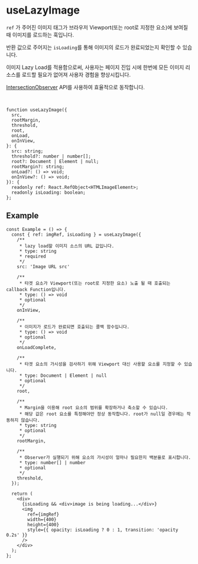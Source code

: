 # useLazyImage

`ref` 가 주어진 이미지 태그가 브라우저 Viewport(또는 root로 지정한 요소)에 보여질 때 이미지를 로드하는 훅입니다.

반환 값으로 주어지는 `isLoading`를 통해 이미지의 로드가 완료되었는지 확인할 수 있습니다.

이미지 Lazy Load를 적용함으로써, 사용자는 페이지 진입 시에 한번에 모든 이미지 리소스를 로드할 필요가 없어져 사용자 경험을 향상시킵니다.

[IntersectionObserver](https://developer.mozilla.org/ko/docs/Web/API/Intersection_Observer_API) API를 사용하여 효율적으로 동작합니다.

<br />

```tsx
function useLazyImage({
  src,
  rootMargin,
  threshold,
  root,
  onLoad,
  onInView,
}: {
  src: string;
  threshold?: number | number[];
  root?: Document | Element | null;
  rootMargin?: string;
  onLoad?: () => void;
  onInView?: () => void;
}): {
  readonly ref: React.RefObject<HTMLImageElement>;
  readonly isLoading: boolean;
};
```

## Example

```tsx
const Example = () => {
  const { ref: imgRef, isLoading } = useLazyImage({
    /**
     * lazy load할 이미지 소스의 URL 값입니다.
     * type: string
     * required
     */
    src: 'Image URL src'

    /**
     * 타겟 요소가 Viewport(또는 root로 지정한 요소) 노출 될 때 호출되는 callback Function입니다.
     * type: () => void
     * optional
     */
    onInView,

    /**
     * 이미지가 로드가 완료되면 호출되는 콜백 함수입니다.
     * type: () => void
     * optional
     */
    onLoadComplete,

    /**
     * 타겟 요소의 가시성을 검사하기 위해 Viewport 대신 사용할 요소를 지정할 수 있습니다.
     * type: Document | Element | null
     * optional
     */
    root,

    /**
     * Margin을 이용해 root 요소의 범위를 확장하거나 축소할 수 있습니다.
     * 해당 값은 root 요소를 특정해야만 정상 동작합니다. root가 null일 경우에는 작동하지 않습니다.
     * type: string
     * optional
     */
    rootMargin,

    /**
     * Observer가 실행되기 위해 요소의 가시성이 얼마나 필요한지 백분율로 표시합니다.
     * type: number[] | number
     * optional
     */
    threshold,
  });

  return (
    <div>
      {isLoading && <div>image is being loading...</div>}
      <img
        ref={imgRef}
        width={400}
        height={400}
        style={{ opacity: isLoading ? 0 : 1, transition: 'opacity 0.2s' }}
      />
    </div>
  );
};
```
